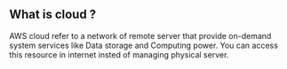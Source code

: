 ## What is cloud ?
AWS cloud refer to a network of remote server that provide on-demand system services like Data storage and Computing power.
You can access this resource in internet insted of managing physical server.
